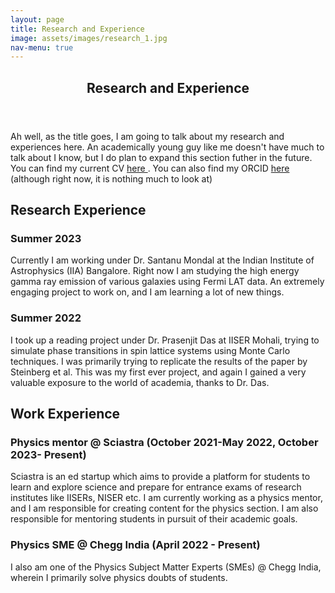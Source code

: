 ```yaml
---
layout: page
title: Research and Experience
image: assets/images/research_1.jpg
nav-menu: true
---
```


<!-- Main -->
<div id="main" class="alt">

<!-- One -->
<section id="one">
	<div class="inner">
		<header class="major">
			<h1>Research and Experience</h1>
		</header>

<!-- Content -->
<p>Ah well, as the title goes, I am going to talk about my research and experiences here. An academically young guy like me doesn't have much to talk about I know, but I do plan to expand this section futher in the future. You can find my current CV <a href="https://drive.google.com/file/d/1GSLhn476QdRaRGjjKtxBaucGGkMRotpD/view?usp=share_link"> here </a>. You can also find my ORCID <a href="https://orcid.org/0000-0003-2694-8054"> here </a> (although right now, it is nothing much to look at)</p>
<h2 id="content">Research Experience</h2>
<div class="row">
	<div class="6u 12u$(small)">
		<h3>Summer 2023 </h3>
		<p>Currently I am working under Dr. Santanu Mondal at the Indian Institute of Astrophysics (IIA) Bangalore. Right now I am studying the high energy gamma ray emission of various galaxies using Fermi LAT data. An extremely engaging project to work on, and I am learning a lot of new things.</p>
	</div>
	<div class="6u$ 12u$(small)">
		<h3>Summer 2022</h3>
		<p>I took up a reading project under Dr. Prasenjit Das at IISER Mohali, trying to simulate phase transitions in spin lattice systems using Monte Carlo techniques. I was primarily trying to replicate the results of the paper by Steinberg et al. This was my first ever project, and again I gained a very valuable exposure to the world of academia, thanks to Dr. Das.</p>
	</div>
</div>
<h2 id="content">Work Experience</h2>
<div class="row">
	<div class="6u 12u$(medium)">
		<h3>Physics mentor @ Sciastra (October 2021-May 2022, October 2023- Present)</h3>
		<p>Sciastra is an ed startup which aims to provide a platform for students to learn and explore science and prepare for entrance exams of research institutes like IISERs, NISER etc. I am currently working as a physics mentor, and I am responsible for creating content for the physics section. I am also responsible for mentoring students in pursuit of their academic goals.</p>
	</div>
	<div class="6u$ 12u$(medium)">
		<h3>Physics SME @ Chegg India (April 2022 - Present)</h3>
		<p>I also am one of the Physics Subject Matter Experts (SMEs) @ Chegg India, wherein I primarily solve physics doubts of students.</p>
	</div>
</div>





